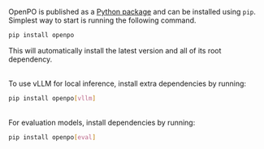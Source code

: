 OpenPO is published as a [Python package](https://pypi.org/project/openpo/) and can be installed using `pip`. Simplest way to start is running the following command.

```bash
pip install openpo
```

This will automatically install the latest version and all of its root dependency.

<br>
To use vLLM for local inference, install extra dependencies by running:

```bash
pip install openpo[vllm]
```

<br>
For evaluation models, install dependencies by running:

```bash
pip install openpo[eval]
```

